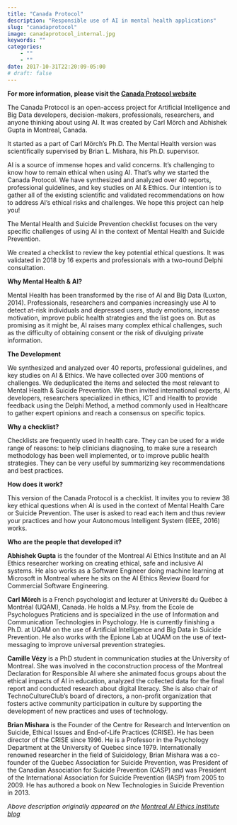 ```yaml
---
title: "Canada Protocol"
description: "Responsible use of AI in mental health applications"
slug: "canadaprotocol"
image: canadaprotocol_internal.jpg
keywords: ""
categories: 
    - ""
    - ""
date: 2017-10-31T22:20:09-05:00
# draft: false
---
```


**For more information, please visit the [Canada Protocol website](http://canadaprotocol.com/)**

The Canada Protocol is an open-access project for Artificial Intelligence and Big Data developers, decision-makers, professionals, researchers, and anyone thinking about using AI. It was created by Carl Mörch and Abhishek Gupta in Montreal, Canada.

It started as a part of Carl Mörch’s Ph.D. The Mental Health version was scientifically supervised by Brian L. Mishara, his Ph.D. supervisor.

AI is a source of immense hopes and valid concerns. It’s challenging to know how to remain ethical when using AI. That’s why we started the Canada Protocol. We have synthesized and analyzed over 40 reports, professional guidelines, and key studies on AI & Ethics. Our intention is to gather all of the existing scientific and validated recommendations on how to address AI’s ethical risks and challenges. We hope this project can help you!

The Mental Health and Suicide Prevention checklist focuses on the very specific challenges of using AI in the context of Mental Health and Suicide Prevention.

We created a checklist to review the key potential ethical questions. It was validated in 2018 by 16 experts and professionals with a two-round Delphi consultation.

**Why Mental Health & AI?**

Mental Health has been transformed by the rise of AI and Big Data (Luxton, 2014). Professionals, researchers and companies increasingly use AI to detect at-risk individuals and depressed users, study emotions, increase motivation, improve public health strategies and the list goes on. But as promising as it might be, AI raises many complex ethical challenges, such as the difficulty of obtaining consent or the risk of divulging private information.

**The Development**

We synthesized and analyzed over 40 reports, professional guidelines, and key studies on AI & Ethics. We have collected over 300 mentions of challenges. We deduplicated the items and selected the most relevant to Mental Health & Suicide Prevention. We then invited international experts, AI developers, researchers specialized in ethics, ICT and Health to provide feedback using the Delphi Method, a method commonly used in Healthcare to gather expert opinions and reach a consensus on specific topics.

**Why a checklist?**

Checklists are frequently used in health care. They can be used for a wide range of reasons: to help clinicians diagnosing, to make sure a research methodology has been well implemented, or to improve public health strategies. They can be very useful by summarizing key recommendations and best practices.

**How does it work?**

This version of the Canada Protocol is a checklist. It invites you to review 38 key ethical questions when AI is used in the context of Mental Health Care or Suicide Prevention. The user is asked to read each item and thus review your practices and how your Autonomous Intelligent System (IEEE, 2016) works.

**Who are the people that developed it?**

**Abhishek Gupta** is the founder of the Montreal AI Ethics Institute and an AI Ethics researcher working on creating ethical, safe and inclusive AI systems. He also works as a Software Engineer doing machine learning at Microsoft in Montreal where he sits on the AI Ethics Review Board for Commercial Software Engineering. 

**Carl Mörch** is a French psychologist and lecturer at Université du Québec à Montréal (UQAM), Canada. He holds a M.Psy. from the Ecole de Psychologues Praticiens and is specialized in the use of Information and Communication Technologies in Psychology. He is currently finishing a Ph.D. at UQAM on the use of Artificial Intelligence and Big Data in Suicide Prevention. He also works with the Epione Lab at UQAM on the use of text-messaging to improve universal prevention strategies.

**Camille Vézy** is a PhD student in communication studies at the University of Montreal. She was involved in the coconstruction process of the Montreal Declaration for Responsible AI where she animated focus groups about the ethical impacts of AI in education, analyzed the collected data for the final report and conducted research about digital literacy. She is also chair of TechnoCultureClub’s board of directors, a non-profit organization that fosters active community participation in culture by supporting the development of new practices and uses of technology.

**Brian Mishara** is the Founder of the Centre for Research and Intervention on Suicide, Ethical Issues and End-of-Life Practices (CRISE). He has been director of the CRISE since 1996. He is a Professor in the Psychology Department at the University of Quebec since 1979. Internationally renowned researcher in the field of Suicidology, Brian Mishara was a co-founder of the Quebec Association for Suicide Prevention, was President of the Canadian Association for Suicide Prevention (CASP) and was President of the International Association for Suicide Prevention (IASP) from 2005 to 2009. He has authored a book on New Technologies in Suicide Prevention in 2013.

*Above description originally appeared on the [Montreal AI Ethics Institute blog](https://montrealethics.ai/the-canada-protocol-ai-checklist-for-mental-health-suicide-prevention/)*